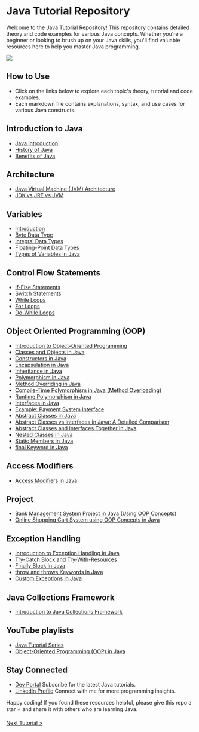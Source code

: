# Java Tutorial Repository
Welcome to the Java Tutorial Repository! This repository contains detailed theory and code examples for various Java concepts. Whether you're a beginner or looking to brush up on your Java skills, you'll find valuable resources here to help you master Java programming.

[![](https://markdown-videos-api.jorgenkh.no/youtube/dWtt8E7VALY)](https://youtu.be/dWtt8E7VALY)

## How to Use
* Click on the links below to explore each topic's theory, tutorial and code examples.
* Each markdown file contains explanations, syntax, and use cases for various Java constructs.

## Introduction to Java
- [Java Introduction](introduction-to-java/JavaIntroduction.md)
- [History of Java](introduction-to-java/JavaHistory.md)
- [Benefits of Java](introduction-to-java/JavaBenefits.md)

## Architecture
- [Java Virtual Machine (JVM) Architecture](architecture/jvm-architecture/JVMArchitecture.md)
- [JDK vs JRE vs JVM](architecture/jdk-jre-jvm/JDKvsJREvsJVM.md)

## Variables
- [Introduction](variables/IntroductionToVaraibles.md)
- [Byte Data Type](variables/ByteDataType.md)
- [Integral Data Types](variables/IntegralDataTypes.md)
- [Floating-Point Data Types](variables/FloatingPointDataType.md)
- [Types of Variables in Java](variables/VariablesTypes.md)

## Control Flow Statements
- [If-Else Statements](control-flow-statements/if-else/IfElseTheory.md)
- [Switch Statements](control-flow-statements/switch/SwitchTheory.md)
- [While Loops](control-flow-statements/loops/while-loop/WhileLoopTheory.md)
- [For Loops](control-flow-statements/loops/for-loop/ForLoopTheory.md)
- [Do-While Loops](control-flow-statements/loops/do-while-loop/DoWhileLoopTheory.md)

## Object Oriented Programming (OOP)
- [Introduction to Object-Oriented Programming](object-oriented-programming/introduction-to-oop/IntroductionToOOP.md)
- [Classes and Objects in Java](object-oriented-programming/classes-and-objects/ClassesAndObjects.md)
- [Constructors in Java](object-oriented-programming/constructors/Constructors.md)
- [Encapsulation in Java](object-oriented-programming/encapsulation/Encapsulation.md)
- [Inheritance in Java](object-oriented-programming/inheritance/Inheritance.md)
- [Polymorphism in Java](object-oriented-programming/polymorphism/Polymorphism.md)
- [Method Overriding in Java](object-oriented-programming/method-overriding/MethodOverriding.md)
- [Compile-Time Polymorphism in Java (Method Overloading)](object-oriented-programming/method-overloading/MethodOverloading.md)
- [Runtime Polymorphism in Java](object-oriented-programming/runtime-polymorphism/RuntimePolymorphism.md)
- [Interfaces in Java](object-oriented-programming/interfaces/Interfaces.md)
- [Example: Payment System Interface](object-oriented-programming/interfaces/InterfacesExample.md)
- [Abstract Classes in Java](object-oriented-programming/abstract/AbstractClasses.md)
- [Abstract Classes vs Interfaces in Java: A Detailed Comparison](object-oriented-programming/abstractclassesvsinterfaces/AbstractClassesVsInterfaces.md)
- [Abstract Classes and Interfaces Together in Java](object-oriented-programming/abstractandinterfaces/AbstractAndInterfaces.md)
- [Nested Classes in Java](object-oriented-programming/nestedclasses/NestedClasses.md)
- [Static Members in Java](object-oriented-programming/static-members/StaticMembers.md)
- [final Keyword in Java](final/finalKeyword.md)

## Access Modifiers
- [Access Modifiers in Java](access-modifiers/AccessModifiers.md)

## Project
- [Bank Management System Project in Java (Using OOP Concepts)](project/BankMgmtSystem.md)
- [Online Shopping Cart System using OOP Concepts in Java](project/OnlineShoppingCartSystem.md)

## Exception Handling 
- [Introduction to Exception Handling in Java](exception-handling/Introduction.md)
- [Try-Catch Block and Try-With-Resources](exception-handling/trycatch.md)
- [Finally Block in Java](exception-handling/finallyBlock.md)
- [throw and throws Keywords in Java](exception-handling/throw-and-throws.md)
- [Custom Exceptions in Java](exception-handling/custome-exception.md)

## Java Collections Framework 
- [Introduction to Java Collections Framework](java-collections-framework/Introduction.md)

## YouTube playlists
* [Java Tutorial Series](https://www.youtube.com/playlist?list=PLKrxcqbQdCgZDkAiCs6uGFK7yzhFkjNJU)
* [Object-Oriented Programming (OOP) in Java](https://www.youtube.com/playlist?list=PLKrxcqbQdCgbF2t_O8w2Kjx0R7qYTA2XB)

## Stay Connected
* [Dev Portal](https://www.youtube.com/@DevPortal2114)
Subscribe for the latest Java tutorials.
* [LinkedIn Profile](https://www.linkedin.com/in/nakul-mitra-microservices-spring-boot-java-postgresql/)
Connect with me for more programming insights.

Happy coding! If you found these resources helpful, please give this repo a star ⭐ and share it with others who are learning Java.

[Next Tutorial >](https://github.com/nakulmitra/java-tutorial/blob/master/introduction-to-java/JavaIntroduction.md)

                                                                                                                  